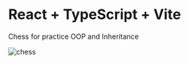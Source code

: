 # React + TypeScript + Vite

Chess for practice OOP and Inheritance

![chess](https://github.com/sobol4156/ChessTS/assets/147102432/d4080b9e-82cd-4002-80b0-6aedccd251aa)
